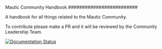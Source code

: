 Mautic Community Handbook
#########################

A handbook for all things related to the Mautic Community.

To contribute please make a PR and it will be reviewed by the Community Leadership Team.

[![Documentation Status](https://readthedocs.org/projects/mautic-community-handbook/badge/?version=latest)](https://mautic-community-handbook.readthedocs.io/en/latest/?badge=latest)

